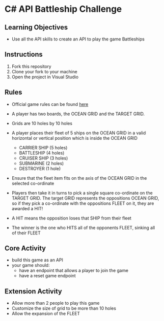 # C# API Battleship Challenge

## Learning Objectives

- Use all the API skills to create an API to play the game Battleships

## Instructions

1. Fork this repository
2. Clone your fork to your machine
3. Open the project in Visual Studio

## Rules

- Official game rules can be found [here](battleship.pdf)
- A player has two boards, the OCEAN GRID and the TARGET GRID.
- Grids are 10 holes by 10 holes
- A player places their fleet of 5 ships on the OCEAN GRID in a valid horizontal or vertical position which is inside the OCEAN GRID

  - CARRIER SHIP (5 holes)
  - BATTLESHIP (4 holes)
  - CRUISER SHIP (3 holes)
  - SUBMARINE (2 holes)
  - DESTROYER (1 hole)

- Ensure that the fleet item fits on the axis of the OCEAN GRID in the selected co-ordinate
- Players then take it in turns to pick a single square co-ordinate on the TARGET GRID. The target GRID represents the oppositions OCEAN GRID, so if they pick a co-ordinate with the oppositions FLEET on it, they are awarded a HIT!
- A HIT means the opposition loses that SHIP from their fleet
- The winner is the one who HITS all of the opponents FLEET, sinking all of their FLEET

## Core Activity

- build this game as an API
- your game should:
	- have an endpoint that allows a player to join the game
	- have a reset game endpoint

## Extension Activity

- Allow more than 2 people to play this game
- Customize the size of grid to be more than 10 holes
- Allow the expansion of the FLEET 
